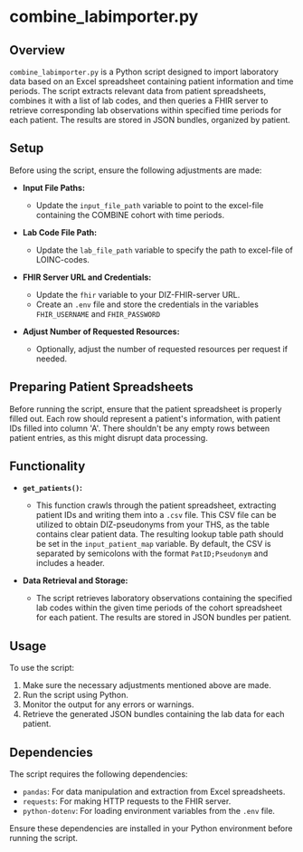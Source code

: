 # combine_labimporter.py

## Overview

`combine_labimporter.py` is a Python script designed to import laboratory data based on an Excel spreadsheet containing patient information and time periods. The script extracts relevant data from patient spreadsheets, combines it with a list of lab codes, and then queries a FHIR server to retrieve corresponding lab observations within specified time periods for each patient. The results are stored in JSON bundles, organized by patient.

## Setup

Before using the script, ensure the following adjustments are made:

- **Input File Paths:**
    - Update the `input_file_path` variable to point to the excel-file containing the COMBINE cohort with time periods.

- **Lab Code File Path:**
    - Update the `lab_file_path` variable to specify the path to excel-file of LOINC-codes.

- **FHIR Server URL and Credentials:**
    - Update the `fhir` variable to your DIZ-FHIR-server URL.
    - Create an `.env` file and store the credentials in the variables `FHIR_USERNAME` and `FHIR_PASSWORD`

- **Adjust Number of Requested Resources:**
    - Optionally, adjust the number of requested resources per request if needed.

## Preparing Patient Spreadsheets

Before running the script, ensure that the patient spreadsheet is properly filled out. Each row should represent a patient's information, with patient IDs filled into column 'A'. There shouldn't be any empty rows between patient entries, as this might disrupt data processing.

## Functionality

- **`get_patients()`:**
    - This function crawls through the patient spreadsheet, extracting patient IDs and writing them into a `.csv` file. This CSV file can be utilized to obtain DIZ-pseudonyms from your THS, as the table contains clear patient data. The resulting lookup table path should be set in the `input_patient_map` variable. By default, the CSV is separated by semicolons with the format `PatID;Pseudonym` and includes a header.

- **Data Retrieval and Storage:**
    - The script retrieves laboratory observations containing the specified lab codes within the given time periods of the cohort spreadsheet for each patient. The results are stored in JSON bundles per patient.

## Usage

To use the script:

1. Make sure the necessary adjustments mentioned above are made.
2. Run the script using Python.
3. Monitor the output for any errors or warnings.
4. Retrieve the generated JSON bundles containing the lab data for each patient.

## Dependencies

The script requires the following dependencies:

- `pandas`: For data manipulation and extraction from Excel spreadsheets.
- `requests`: For making HTTP requests to the FHIR server.
- `python-dotenv`: For loading environment variables from the `.env` file.

Ensure these dependencies are installed in your Python environment before running the script.